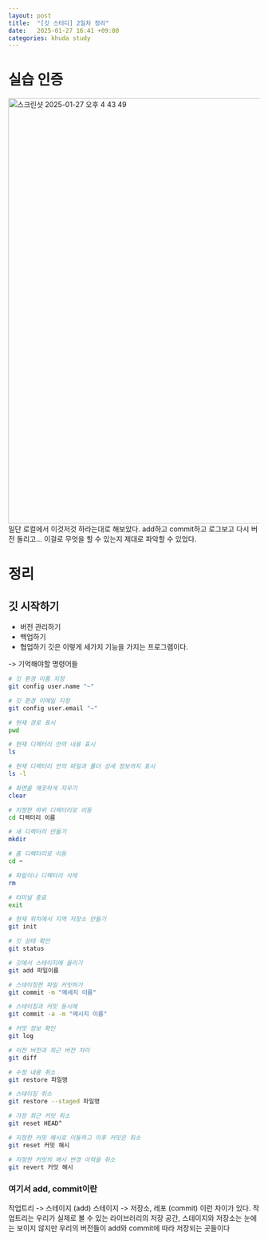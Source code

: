 ```yaml
---
layout: post
title:  "[깃 스터디] 2일차 정리"
date:   2025-01-27 16:41 +09:00
categories: khuda study
---
```


# 실습 인증
<img width="852" alt="스크린샷 2025-01-27 오후 4 43 49" src="https://github.com/user-attachments/assets/7ed71a10-d5c9-4bcd-a948-28af126cc891" />
일단 로컬에서 이것저것 하라는대로 해보았다. add하고 commit하고 로그보고 다시 버전 돌리고... 이걸로 무엇을 할 수 있는지 제대로 파악할 수 있었다.


# 정리
## 깃 시작하기

* 버전 관리하기
* 백업하기
* 협업하기 
 깃은 이렇게 세가지 기능을 가지는 프로그램이다.

-> 기억해야할 명령어들
```bash
# 깃 환경 이름 지정
git config user.name "~"

# 깃 환경 이메일 지정
git config user.email "~"

# 현재 경로 표시
pwd

# 현재 디렉터리 안의 내용 표시
ls

# 현재 디렉터리 안의 파일과 폴더 상세 정보까지 표시
ls -l

# 화면을 꺠끗하게 지우기
clear

# 지정한 하위 디렉터리로 이동
cd 디렉터리 이름

# 새 디렉터리 만들기
mkdir

# 홈 디렉터리로 이동
cd ~

# 파일이나 디렉터리 삭제
rm

# 터미널 종료
exit

# 현재 위치에서 지역 저장소 만들기
git init

# 깃 상태 확인
git status

# 깃에서 스테이지에 올리기
git add 파일이름

# 스테이징한 파일 커밋하기
git commit -m "메세지 이름"

# 스테이징과 커밋 동시에
git commit -a -m "메시지 이름"

# 커밋 정보 확인
git log

# 이전 버전과 최근 버전 차이
git diff

# 수정 내용 취소
git restore 파일명

# 스테이징 취소
git restore --staged 파일명

# 가장 최근 커밋 취소
git reset HEAD^

# 지정한 커밋 해시로 이동하고 이후 커밋은 취소
git reset 커밋 해시

# 지정한 커밋의 해시 변경 이력을 취소
git revert 커밋 해시

```
 ### 여기서 add, commit이란
 작업트리 -> 스테이지 (add)
 스테이지 -> 저장소, 레포 (commit)
 이런 차이가 있다. 
 작업트리는 우리가 실제로 볼 수 있는 라이브러리의 저장 공간, 스테이지와 저장소는 눈에는 보이지 않지만 우리의 버전들이 add와 commit에 따라 저장되는 곳들이다






